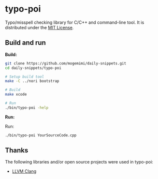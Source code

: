 # typo-poi

Typo/misspell checking library for C/C++ and command-line tool.
It is distributed under the [MIT License](https://opensource.org/licenses/MIT).

## Build and run

**Build:**

```sh
git clone https://github.com/mogemimi/daily-snippets.git
cd daily-snippets/typo-poi

# Setup build tool
make -C ../nori bootstrap

# Build
make xcode

# Run
./bin/typo-poi -help
```

**Run:**

Run:

```sh
./bin/typo-poi YourSourceCode.cpp
```

## Thanks

The following libraries and/or open source projects were used in typo-poi:

* [LLVM Clang](http://clang.llvm.org/)
